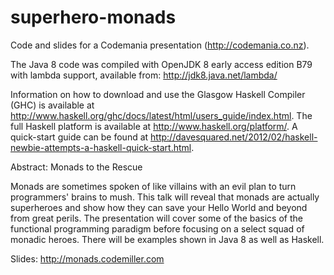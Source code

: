 superhero-monads
================

Code and slides for a Codemania presentation (http://codemania.co.nz).

The Java 8 code was compiled with OpenJDK 8 early access edition B79 with lambda support, available from: http://jdk8.java.net/lambda/

Information on how to download and use the Glasgow Haskell Compiler (GHC) is available at http://www.haskell.org/ghc/docs/latest/html/users_guide/index.html. The full Haskell platform is available at http://www.haskell.org/platform/. A quick-start guide can be found at http://davesquared.net/2012/02/haskell-newbie-attempts-a-haskell-quick-start.html.

Abstract: Monads to the Rescue

Monads are sometimes spoken of like villains with an evil plan to turn programmers' brains to mush. This talk will reveal that monads are actually superheroes and show how they can save your Hello World and beyond from great perils. The presentation will cover some of the basics of the functional programming paradigm before focusing on a select squad of monadic heroes. There will be examples shown in Java 8 as well as Haskell.

Slides: http://monads.codemiller.com


